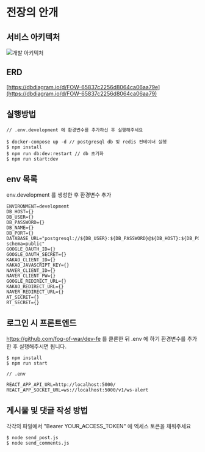# 전장의 안개

## 서비스 아키텍처

![개발 아키텍처](https://github.com/fog-of-war/dev-be/assets/68121478/02549a3d-03a4-4fe3-bd19-933f4ffde006)


## ERD

[https://dbdiagram.io/d/FOW-65837c2256d8064ca06aa79e](https://dbdiagram.io/d/FOW-65837c2256d8064ca06aa79)

## 실행방법

```
// .env.development 에 환경변수를 추가하신 후 실행해주세요

$ docker-compose up -d // postgresql db 및 redis 컨테이너 실행
$ npm install
$ npm run db:dev:restart // db 초기화
$ npm run start:dev
```

## env 목록

env.development 를 생성한 후 환경변수 추가

```
ENVIRONMENT=development
DB_HOST={}
DB_USER={}
DB_PASSWORD={}
DB_NAME={}
DB_PORT={}
DATABASE_URL="postgresql://${DB_USER}:${DB_PASSWORD}@${DB_HOST}:${DB_PORT}/${DB_NAME}?schema=public"
GOOGLE_OAUTH_ID={}
GOOGLE_OAUTH_SECRET={}
KAKAO_CLIENT_ID={}
KAKAO_JAVASCRIPT_KEY={}
NAVER_CLIENT_ID={}
NAVER_CLIENT_PW={}
GOOGLE_REDIRECT_URL={}
KAKAO_REDIRECT_URL={}
NAVER_REDIRECT_URL={}
AT_SECRET={}
RT_SECRET={}
```

## 로그인 시 프론트엔드

https://github.com/fog-of-war/dev-fe 를 클론한 뒤 .env 에 하기 환경변수를 추가한 후 실행해주시면 됩니다.

```
$ npm install
$ npm run start
```

```
// .env

REACT_APP_API_URL=http://localhost:5000/
REACT_APP_SOCKET_URL=ws://localhost:5000/v1/ws-alert
```

## 게시물 및 댓글 작성 방법

각각의 파일에서 "Bearer YOUR_ACCESS_TOKEN" 에 엑세스 토큰을 채워주세요

```
$ node send_post.js
$ node send_comments.js
```
